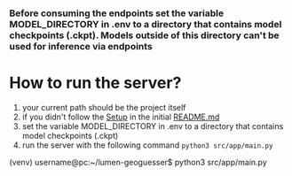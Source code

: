 ### Before consuming the endpoints set the variable MODEL_DIRECTORY in .env to a directory that contains model checkpoints (.ckpt). Models outside of this directory can't be used for inference via endpoints

# How to run the server?

1. your current path should be the project itself
2. if you didn't follow the [Setup](../../README.md#⬇️-setup) in the initial [README.md](../../README.md)
2. set the variable MODEL_DIRECTORY in .env to a directory that contains model checkpoints (.ckpt)
4. run the server with the following command `python3 src/app/main.py`

(venv) username@pc:~/lumen-geoguesser$ python3 src/app/main.py
